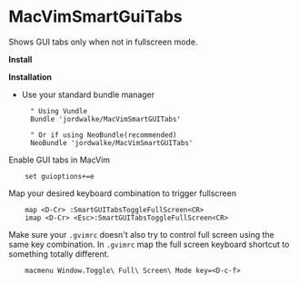MacVimSmartGuiTabs
==================

Shows GUI tabs only when not in fullscreen mode.


**Install**

**Installation**

- Use your standard bundle manager

        " Using Vundle
        Bundle 'jordwalke/MacVimSmartGUITabs'

        " Or if using NeoBundle(recommended)
        NeoBundle 'jordwalke/MacVimSmartGUITabs'

Enable GUI tabs in MacVim

        set guioptions+=e

Map your desired keyboard combination to trigger fullscreen

        map <D-Cr> :SmartGUITabsToggleFullScreen<CR>
        imap <D-Cr> <Esc>:SmartGUITabsToggleFullScreen<CR>


Make sure your `.gvimrc` doesn't also try to control full screen using the same key combination.
In `.gvimrc` map the full screen keyboard shortcut to something totally different.


        macmenu Window.Toggle\ Full\ Screen\ Mode key=<D-c-f>

